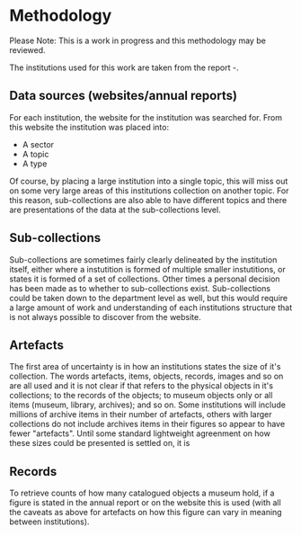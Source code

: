 # Methodology

Please Note: This is a work in progress and this methodology may be reviewed.

The institutions used for this work are taken from the report -. 

## Data sources (websites/annual reports)

For each institution, the website for the institution was searched for. From
this website the institution was placed into:

  * A sector
  * A topic
  * A type

Of course, by placing a large institution into a single topic, this will
miss out on some very large areas of this institutions collection on 
another topic. For this reason, sub-collections are also able to have
different topics and there are presentations of the data at the 
sub-collections level. 

## Sub-collections

Sub-collections are sometimes fairly clearly delineated by the institution
 itself, either where a instutition is formed
of multiple smaller instutitions, or states it is formed of a set of collections. Other times a personal decision has been made as to whether to sub-collections
exist. Sub-collections could be taken down to the department level as well,
but this would require a large amount of work and understanding of each
institutions structure that is not always possible to discover from the
website.

## Artefacts

The first area of uncertainty is in how an institutions states the size of it's collection. The words artefacts, items, objects, records, images and so on are
all used and it is not clear if that refers to the physical objects in it's
collections; to the records of the objects; to museum objects only or all items (museum, library, archives); and so on. Some institutions will include millions
of archive items in their number of artefacts, others with larger collections
do not include archives items in their figures so appear to have fewer
"artefacts". Until some standard lightweight agreenment on how these sizes
could be presented is settled on, it is 

## Records

To retrieve counts of how many catalogued objects a museum hold, if a figure
is stated in the annual report or on the website this is used (with all
the caveats as above for artefacts on how this figure can vary in meaning
between institutions).

